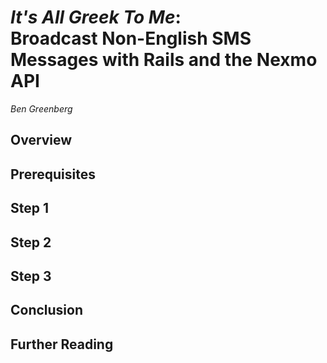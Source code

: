 # __*It's All Greek To Me*__: <br /> __Broadcast Non-English SMS Messages with Rails and the Nexmo API__ 
*Ben Greenberg*

## Overview

## Prerequisites

## Step 1

## Step 2

## Step 3

## Conclusion

## Further Reading






